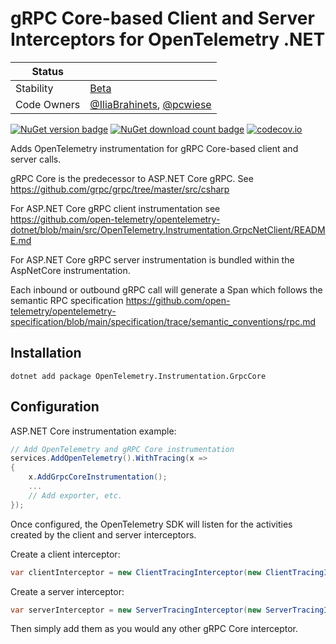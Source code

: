 # gRPC Core-based Client and Server Interceptors for OpenTelemetry .NET

| Status        |           |
| ------------- |-----------|
| Stability     |  [Beta](..\..\Readme.md#beta)|
| Code Owners   |  [@IliaBrahinets](https://github.com/IliaBrahinets), [@pcwiese](https://github.com/pcwiese)|

[![NuGet version badge](https://img.shields.io/nuget/v/OpenTelemetry.Instrumentation.GrpcCore)](https://www.nuget.org/packages/OpenTelemetry.Instrumentation.GrpcCore)
[![NuGet download count badge](https://img.shields.io/nuget/dt/OpenTelemetry.Instrumentation.GrpcCore)](https://www.nuget.org/packages/OpenTelemetry.Instrumentation.GrpcCore)
[![codecov.io](https://codecov.io/gh/open-telemetry/opentelemetry-dotnet-contrib/branch/main/graphs/badge.svg?flag=unittests-Instrumentation.GrpcCore)](https://app.codecov.io/gh/open-telemetry/opentelemetry-dotnet-contrib?flags[0]=unittests-Instrumentation.GrpcCore)

Adds OpenTelemetry instrumentation for gRPC Core-based client and server calls.

gRPC Core is the predecessor to ASP.NET Core gRPC. See <https://github.com/grpc/grpc/tree/master/src/csharp>

For ASP.NET Core gRPC client instrumentation see <https://github.com/open-telemetry/opentelemetry-dotnet/blob/main/src/OpenTelemetry.Instrumentation.GrpcNetClient/README.md>

For ASP.NET Core gRPC server instrumentation is bundled within the AspNetCore
instrumentation.

Each inbound or outbound gRPC call will generate a Span which follows the
semantic RPC specification <https://github.com/open-telemetry/opentelemetry-specification/blob/main/specification/trace/semantic_conventions/rpc.md>

## Installation

```shell
dotnet add package OpenTelemetry.Instrumentation.GrpcCore
```

## Configuration

ASP.NET Core instrumentation example:

```csharp
// Add OpenTelemetry and gRPC Core instrumentation
services.AddOpenTelemetry().WithTracing(x =>
{
    x.AddGrpcCoreInstrumentation();
    ...
    // Add exporter, etc.
});
```

Once configured, the OpenTelemetry SDK will listen for the activities created
by the client and server interceptors.

Create a client interceptor:

```csharp
var clientInterceptor = new ClientTracingInterceptor(new ClientTracingInterceptorOptions());
```

Create a server interceptor:

```csharp
var serverInterceptor = new ServerTracingInterceptor(new ServerTracingInterceptorOptions());
```

Then simply add them as you would any other gRPC Core interceptor.
